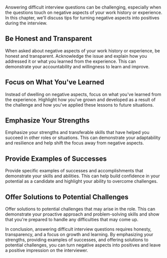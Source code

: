 
Answering difficult interview questions can be challenging, especially when the questions touch on negative aspects of your work history or experience. In this chapter, we'll discuss tips for turning negative aspects into positives during the interview.

Be Honest and Transparent
-------------------------

When asked about negative aspects of your work history or experience, be honest and transparent. Acknowledge the issue and explain how you addressed it or what you learned from the experience. This can demonstrate your accountability and willingness to learn and improve.

Focus on What You've Learned
----------------------------

Instead of dwelling on negative aspects, focus on what you've learned from the experience. Highlight how you've grown and developed as a result of the challenge and how you've applied these lessons to future situations.

Emphasize Your Strengths
------------------------

Emphasize your strengths and transferable skills that have helped you succeed in other roles or situations. This can demonstrate your adaptability and resilience and help shift the focus away from negative aspects.

Provide Examples of Successes
-----------------------------

Provide specific examples of successes and accomplishments that demonstrate your skills and abilities. This can help build confidence in your potential as a candidate and highlight your ability to overcome challenges.

Offer Solutions to Potential Challenges
---------------------------------------

Offer solutions to potential challenges that may arise in the role. This can demonstrate your proactive approach and problem-solving skills and show that you're prepared to handle any difficulties that may come up.

In conclusion, answering difficult interview questions requires honesty, transparency, and a focus on growth and learning. By emphasizing your strengths, providing examples of successes, and offering solutions to potential challenges, you can turn negative aspects into positives and leave a positive impression on the interviewer.
